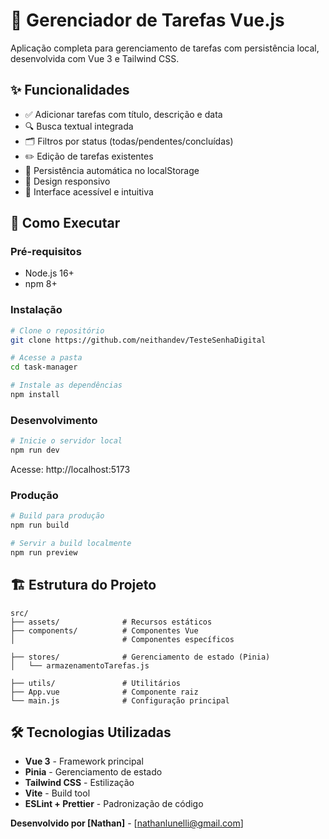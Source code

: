 # 📝 Gerenciador de Tarefas Vue.js

Aplicação completa para gerenciamento de tarefas com persistência local, desenvolvida com Vue 3 e Tailwind CSS.

## ✨ Funcionalidades

- ✅ Adicionar tarefas com título, descrição e data
- 🔍 Busca textual integrada
- 🗂 Filtros por status (todas/pendentes/concluídas)
- ✏️ Edição de tarefas existentes
- 💾 Persistência automática no localStorage
- 📱 Design responsivo
- 🎨 Interface acessível e intuitiva

## 🚀 Como Executar

### Pré-requisitos
- Node.js 16+
- npm 8+

### Instalação
```bash
# Clone o repositório
git clone https://github.com/neithandev/TesteSenhaDigital

# Acesse a pasta
cd task-manager

# Instale as dependências
npm install
```

### Desenvolvimento
```bash
# Inicie o servidor local
npm run dev
```
Acesse: http://localhost:5173

### Produção
```bash
# Build para produção
npm run build

# Servir a build localmente
npm run preview
```

## 🏗 Estrutura do Projeto
```
src/
├── assets/              # Recursos estáticos
├── components/          # Componentes Vue
│                        # Componentes específicos

├── stores/              # Gerenciamento de estado (Pinia)
│   └── armazenamentoTarefas.js 

├── utils/               # Utilitários
├── App.vue              # Componente raiz
└── main.js              # Configuração principal
```

## 🛠 Tecnologias Utilizadas
- **Vue 3** - Framework principal
- **Pinia** - Gerenciamento de estado
- **Tailwind CSS** - Estilização
- **Vite** - Build tool
- **ESLint + Prettier** - Padronização de código

**Desenvolvido por [Nathan]** - [nathanlunelli@gmail.com]